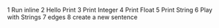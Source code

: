 1 Run inline
2 Hello Print
3 Print Integer
4 Print Float
5 Print String
6 Play with Strings
7 edges
8 create a new sentence

